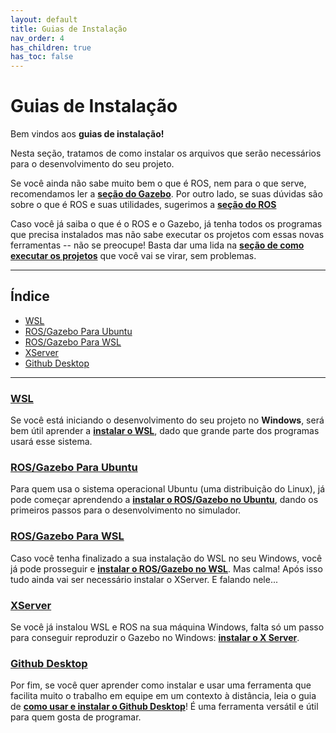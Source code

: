 ```yaml
---
layout: default
title: Guias de Instalação
nav_order: 4
has_children: true
has_toc: false
---
```


# Guias de Instalação

Bem vindos aos **guias de instalação!**

Nesta seção, tratamos de como instalar os arquivos que serão necessários para o desenvolvimento do seu projeto.

Se você ainda não sabe muito bem o que é ROS, nem para o que serve, recomendamos ler a **[seção do Gazebo](../Gazebo/README.md)**. Por outro lado, se suas dúvidas são sobre o que é ROS e suas utilidades, sugerimos a **[seção do ROS](../ROS/README.md)**

Caso você já saiba o que é o ROS e o Gazebo, já tenha todos os programas que precisa instalados mas não sabe executar os projetos com essas novas ferramentas -- não se preocupe! Basta dar uma lida na **[seção de como executar os projetos](../HowToRun/README.md)** que você vai se virar, sem problemas.


---

## Índice

- [WSL](./WSL.md)
- [ROS/Gazebo Para Ubuntu](./ROSGazeboUbuntu.md)
- [ROS/Gazebo Para WSL](./ROSGazeboUbuntu.md)
- [XServer](./XServer.md)
- [Github Desktop](./UsingGithubDesktop.md)
  
---

### **[WSL](./WSL.md)**
Se você está iniciando o desenvolvimento do seu projeto no **Windows**, será bem útil aprender a **[instalar o WSL](./WSL.md)**, dado que grande parte dos programas usará esse sistema.

### **[ROS/Gazebo Para Ubuntu](./ROSGazeboUbuntu.md)**
Para quem usa o sistema operacional Ubuntu (uma distribuição do Linux), já pode começar aprendendo a **[instalar o ROS/Gazebo no Ubuntu](./ROSGazeboUbuntu.md)**, dando os primeiros passos para o desenvolvimento no simulador.

### **[ROS/Gazebo Para WSL](./ROSGazeboWSL.md)**
Caso você tenha finalizado a sua instalação do WSL no seu Windows, você já pode prosseguir e **[instalar o ROS/Gazebo no WSL](./ROSGazeboWSL.md)**. Mas calma! Após isso tudo ainda vai ser necessário instalar o XServer. E falando nele...

### **[XServer](./ROSGazeboUbuntu.md)**
Se você já instalou WSL e ROS na sua máquina Windows, falta só um passo para conseguir reproduzir o Gazebo no Windows: **[instalar o X Server](./ROSGazeboWSL.md)**.

### **[Github Desktop](./UsingGithubDesktop)**
Por fim, se você quer aprender como instalar e usar uma ferramenta que facilita muito o trabalho em equipe em um contexto à distância, leia o guia de **[como usar e instalar o Github Desktop](UsingGithubDesktop.md)**!
É uma ferramenta versátil e útil para quem gosta de programar.


